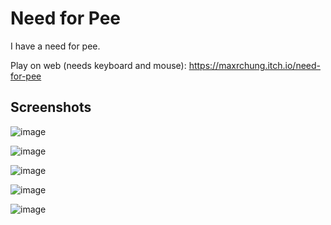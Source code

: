 # Need for Pee
I have a need for pee.

Play on web (needs keyboard and mouse): https://maxrchung.itch.io/need-for-pee

## Screenshots

![image](https://github.com/user-attachments/assets/de246c8d-0380-4c35-9759-e0df764a11ac)

![image](https://github.com/user-attachments/assets/a907c615-efd7-4d63-be89-1a0fb59b5eef)

![image](https://github.com/user-attachments/assets/2ec2c458-d4a1-470c-a8a1-97e77887cb57)

![image](https://github.com/user-attachments/assets/53c7faf4-838d-4c29-9f81-bd1a4758e760)

![image](https://github.com/user-attachments/assets/9ba751cd-0050-43a2-9ee1-4f96c74fa7e9)

